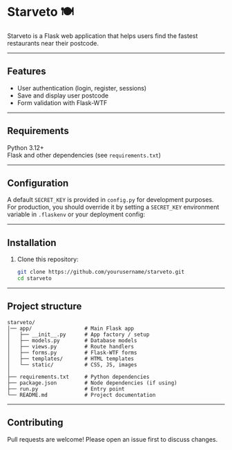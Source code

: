# Starveto 🍽️

Starveto is a Flask web application that helps users find the fastest restaurants near their postcode.

---

## Features
- User authentication (login, register, sessions)
- Save and display user postcode
- Form validation with Flask-WTF

---

## Requirements
Python 3.12+  
Flask and other dependencies (see `requirements.txt`)

---

## Configuration
A default `SECRET_KEY` is provided in `config.py` for development purposes.  
For production, you should override it by setting a `SECRET_KEY` environment variable in `.flaskenv` or your deployment config:

---

## Installation
1. Clone this repository:
   ```bash
   git clone https://github.com/yourusername/starveto.git
   cd starveto
   
---

## Project structure

    starveto/
    │── app/                 # Main Flask app
    │   ├── __init__.py      # App factory / setup
    │   ├── models.py        # Database models
    │   ├── views.py         # Route handlers
    │   ├── forms.py         # Flask-WTF forms
    │   ├── templates/       # HTML templates
    │   └── static/          # CSS, JS, images
    │
    ├── requirements.txt     # Python dependencies
    ├── package.json         # Node dependencies (if using)
    ├── run.py               # Entry point
    └── README.md            # Project documentation

---

## Contributing
Pull requests are welcome! Please open an issue first to discuss changes.